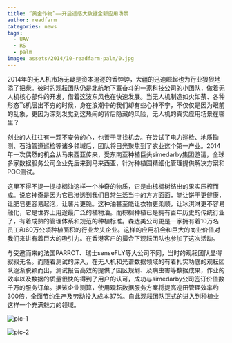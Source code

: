 ```yaml
---
title: “黄金作物”——开启遥感大数据全新应用场景
author: readfarm
categories: news
tags:
  - UAV
  - RS 
  - palm
image: assets/2014/10-readfarm-palm/0.jpg
---
```


2014年的无人机市场无疑是资本追逐的香饽饽，大疆的迅速崛起也为行业狠狠地添了把柴。彼时的观耘团队仍是北航地下室奋斗的一家科技公司的小团队，做着无人机核心部件的开发，借着这波东风也在快速发展。当无人机制造如火如荼、各种形态飞机层出不穷的时候，身在浪潮中的我们却有些心神不宁，不仅仅是因为眼前的乱象，更因为深刻发觉到这热闹的背后隐藏的风险，无人机的真实应用场景在哪里？

创业的人往往有一颗不安分的心，也善于寻找机会。在尝试了电力巡检、地质勘测、石油管道巡检等诸多领域后，团队将目光聚焦到了农业这个第一产业。2014年一次偶然的机会从马来西亚传来，受东南亚种植巨头simedarby集团邀请，全球多家数据服务公司企业先后来到马来西亚，针对种植园精细化管理提供解决方案和POC测试。

这里不得不提一提棕榈油这样一个神奇的物质，它是由棕榈树结出的果实压榨而成。说它神奇是因为它已渗透到我们日常生活当中的方方面面，能让饼干更健康，让肥皂更容易起泡，让薯片更脆。这种油甚至能让衣物更柔顺，让冰淇淋更不容易融化，它是世界上用途最广泛的植物油。而棕榈种植已是拥有百年历史的传统行业了，有着成熟的管理体系和规范的种植标准。森达美公司更是一家拥有着10万名员工和60万公顷种植面积的行业龙头企业。这样的应用机会和巨大的商业价值对我们来讲有着巨大的吸引力。在香港客户的撮合下观耘团队也参加了这次活动。

与受邀而来的法国PARROT、瑞士senseFLY等大公司不同，当时的观耘团队显得寂寂无名。而随着测试的深入，在无人机和光谱数据领域的有着扎实功底的观耘团队逐渐脱颖而出，测试报告高效的提供了园区规划、及病虫害等数据成果，作业的效率以及数据的质量很快的得到了用户的认可，成功与simedarby公司签订价值数千万的服务订单。据该企业测算，使用观耘数据服务方案将提高巡田管理效率约300倍，全面节约生产及劳动投入成本37%。自此观耘团队正式的进入到种植业这样一个充满魅力的领域。

![pic-1](/assets/2014/10-readfarm-palm/1.jpg)

![pic-2](/assets/2014/10-readfarm-palm/2.jpg)
